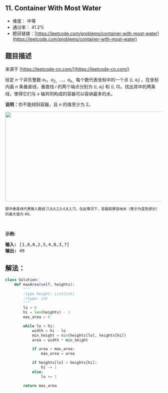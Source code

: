 ## 11. Container With Most Water

- 难度： 中等
- 通过率： 41.2%
- 题目链接：[https://leetcode.com/problems/container-with-most-water](https://leetcode.com/problems/container-with-most-water)


## 题目描述

来源于 [https://leetcode-cn.com/](https://leetcode-cn.com/)

<p>给定 <em>n</em> 个非负整数 <em>a</em><sub>1</sub>，<em>a</em><sub>2，</sub>...，<em>a</em><sub>n，</sub>每个数代表坐标中的一个点&nbsp;(<em>i</em>,&nbsp;<em>a<sub>i</sub></em>) 。在坐标内画 <em>n</em> 条垂直线，垂直线 <em>i</em>&nbsp;的两个端点分别为&nbsp;(<em>i</em>,&nbsp;<em>a<sub>i</sub></em>) 和 (<em>i</em>, 0)。找出其中的两条线，使得它们与&nbsp;<em>x</em>&nbsp;轴共同构成的容器可以容纳最多的水。</p>

<p><strong>说明：</strong>你不能倾斜容器，且&nbsp;<em>n</em>&nbsp;的值至少为 2。</p>

<p><img alt="" src="https://aliyun-lc-upload.oss-cn-hangzhou.aliyuncs.com/aliyun-lc-upload/uploads/2018/07/25/question_11.jpg" style="height: 287px; width: 600px;"></p>

<p><small>图中垂直线代表输入数组 [1,8,6,2,5,4,8,3,7]。在此情况下，容器能够容纳水（表示为蓝色部分）的最大值为&nbsp;49。</small></p>

<p>&nbsp;</p>

<p><strong>示例:</strong></p>

<pre><strong>输入:</strong> [1,8,6,2,5,4,8,3,7]
<strong>输出:</strong> 49</pre>



## 解法：

```python
class Solution:
    def maxArea(self, heights):
        """
        :type height: List[int]
        :rtype: int
        """
        lo = 0
        hi = len(heights) - 1
        max_area = 0

        while lo < hi:
            width = hi - lo
            min_height = min(heights[lo], heights[hi])
            area = width * min_height

            if area > max_area:
                max_area = area

            if heights[lo] > heights[hi]:
                hi -= 1
            else:
                lo += 1

        return max_area
```